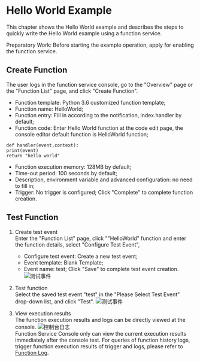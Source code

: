 # Hello World Example
This chapter shows the Hello World example and describes the steps to quickly write the Hello World example using a function service.

Preparatory Work: Before starting the example operation, apply for enabling the function service.

## Create Function
The user logs in the function service console, go to the "Overview" page or the "Function List" page, and click "Create Function".

  * Function template: Python 3.6 customized function template;<br>
  * Function name: HelloWorld;<br>
  * Function entry: Fill in according to the notification, index.handler by default;<br>  
  * Function code: Enter Hello World function at the code edit page, the console editor default function is HelloWorld function;<br>
  
 
  ```
def handler(event,context):
print(event)
return "hello world"
```
     
  * Function execution memory: 128MB by default;  
  * Time-out period: 100 seconds by default; 
  * Description, environment variable and advanced configuration: no need to fill in;  
  * Trigger: No trigger is configured;
    Click "Complete" to complete function creation.

## Test Function 
1. Create test event<br>
Enter the "Function List" page, click ""HelloWorld" function and enter the function details, select "Configure Test Event",
    * Configure test event: Create a new test event;
    * Event template: Blank Template;
    * Event name: test;
    Click "Save" to complete test event creation. 
    ![测试事件](https://github.com/jdcloudcom/cn/blob/functionservice/image/Elastic-Compute/functionservice/test3.PNG)

2. Test function<br>
Select the saved test event "test" in the "Please Select Test Event" drop-down list, and click "Test".
![测试事件](https://github.com/jdcloudcom/cn/blob/functionservice/image/Elastic-Compute/functionservice/testwork.png)                  

3. View execution results<br>
The function execution results and logs can be directly viewed at the console.
![控制台日志](https://github.com/jdcloudcom/cn/blob/functionservice/image/Elastic-Compute/functionservice/log1.PNG)                             
Function Service Console only can view the current execution results immediately after the console test. For queries of function history logs, trigger function execution results of trigger and logs, please refer to [Function Log](../Operation-Guide/function-log.md).


